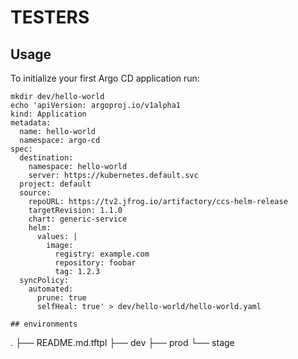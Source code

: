 # TESTERS

## Usage

To initialize your first Argo CD application run:


```
mkdir dev/hello-world
echo 'apiVersion: argoproj.io/v1alpha1
kind: Application
metadata:
  name: hello-world
  namespace: argo-cd
spec:
  destination:
    namespace: hello-world
    server: https://kubernetes.default.svc
  project: default
  source:
    repoURL: https://tv2.jfrog.io/artifactory/ccs-helm-release
    targetRevision: 1.1.0
    chart: generic-service
    helm:
      values: |
        image:
          registry: example.com
          repository: foobar
          tag: 1.2.3
  syncPolicy:
    automated:
      prune: true
      selfHeal: true' > dev/hello-world/hello-world.yaml

## environments

```
.
├── README.md.tftpl
├── dev
├── prod
└── stage
```

